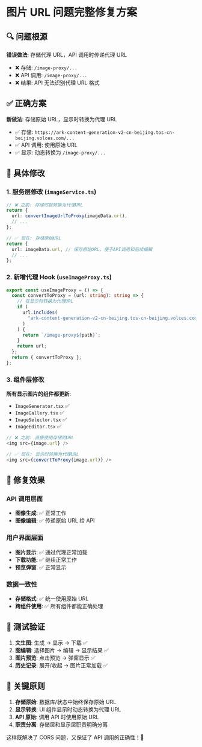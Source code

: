 # 图片 URL 问题完整修复方案

## 🔍 **问题根源**

**错误做法**: 存储代理 URL，API 调用时传递代理 URL

- ❌ 存储: `/image-proxy/...`
- ❌ API 调用: `/image-proxy/...`
- ❌ 结果: API 无法识别代理 URL 格式

## ✅ **正确方案**

**新做法**: 存储原始 URL，显示时转换为代理 URL

- ✅ 存储: `https://ark-content-generation-v2-cn-beijing.tos-cn-beijing.volces.com/...`
- ✅ API 调用: 使用原始 URL
- ✅ 显示: 动态转换为 `/image-proxy/...`

## 🔧 **具体修改**

### 1. 服务层修改 (`imageService.ts`)

```typescript
// ❌ 之前: 存储时就转换为代理URL
return {
  url: convertImageUrlToProxy(imageData.url),
  // ...
};

// ✅ 现在: 存储原始URL
return {
  url: imageData.url, // 保存原始URL，便于API调用和后续编辑
  // ...
};
```

### 2. 新增代理 Hook (`useImageProxy.ts`)

```typescript
export const useImageProxy = () => {
  const convertToProxy = (url: string): string => {
    // 在显示时转换为代理URL
    if (
      url.includes(
        "ark-content-generation-v2-cn-beijing.tos-cn-beijing.volces.com"
      )
    ) {
      return `/image-proxy${path}`;
    }
    return url;
  };
  return { convertToProxy };
};
```

### 3. 组件层修改

**所有显示图片的组件都更新**:

- `ImageGenerator.tsx` ✅
- `ImageGallery.tsx` ✅
- `ImageSelector.tsx` ✅
- `ImageEditor.tsx` ✅

```typescript
// ❌ 之前: 直接使用存储的URL
<img src={image.url} />

// ✅ 现在: 显示时转换为代理URL
<img src={convertToProxy(image.url)} />
```

## 🎯 **修复效果**

### API 调用层面

- **图像生成**: ✅ 正常工作
- **图像编辑**: ✅ 传递原始 URL 给 API

### 用户界面层面

- **图片显示**: ✅ 通过代理正常加载
- **下载功能**: ✅ 继续正常工作
- **预览弹窗**: ✅ 正常显示

### 数据一致性

- **存储格式**: ✅ 统一使用原始 URL
- **跨组件使用**: ✅ 所有组件都能正确处理

## 🧪 **测试验证**

1. **文生图**: 生成 → 显示 → 下载 ✅
2. **图编辑**: 选择图片 → 编辑 → 显示结果 ✅
3. **图片预览**: 点击预览 → 弹窗显示 ✅
4. **历史记录**: 展开/收起 → 图片正常加载 ✅

## 📝 **关键原则**

1. **存储原始**: 数据库/状态中始终保存原始 URL
2. **显示转换**: UI 组件显示时动态转换为代理 URL
3. **API 原始**: 调用 API 时使用原始 URL
4. **职责分离**: 存储层和显示层职责明确分离

这样既解决了 CORS 问题，又保证了 API 调用的正确性！🎉

